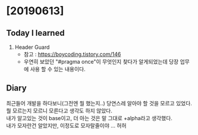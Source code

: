 # [20190613]


## Today I learned
1. Header Guard
   * 참고 : https://boycoding.tistory.com/146
   * 우연히 보았던 "#pragma once"이 무엇인지 찾다가 알게되었는데 당장 업무에 사용 할 수 있는 내용이다.
    
## Diary
최근들어 개발을 하다보니(그전엔 뭘 했는지..) 당연스레 알아야 할 것을 모르고 있었다. <br>
뭘 모르는지 모르니 모른다고 생각도 하지 않았다. <br>
내가 알고있는 것이 base이고, 더 아는 것은 말 그대로 +alpha라고 생각했다. <br>
내가 모자란건 알았지만, 이정도로 모자랄줄이야 ... 허허 <br>
